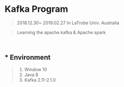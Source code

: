 # Kafka Program
> 2018.12.30~ 2019.02.27 In LaTrobe Univ. Australia<br>

> Learning the apache kafka & Apache spark

<br>

## * Environment 
> 1. Window 10
> 2. Java 8
> 3. Kafka 2.11-2.1.0
